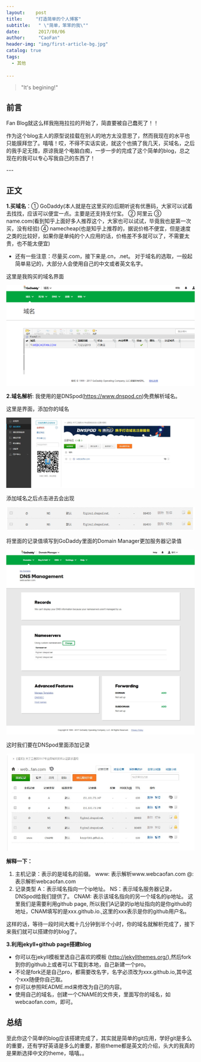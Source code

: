 ```yaml
---
layout:    post
title:     "打造简单的个人博客"
subtitle:   " \"简单，笨笨的我\""
date:       2017/08/06
author:     "CaoFan"
header-img: "img/first-article-bg.jpg"
catalog: true
tags:
  - 其他

---
```


>"It's begining!"


## 前言


Fan Blog就这么样我拖拖拉拉的开始了，简直要被自己蠢死了！！

作为这个blog主人的原型说挂载在别人的地方太没意思了，然而我现在的水平也只能膜拜您了。嘻嘻！哎，不得不实话实说，就这个也搞了我几天，买域名，之后的我手足无措，原谅我是个电脑白痴，一步一步的完成了这个简单的blog，总之现在的我可以专心写我自己的东西了！


<p id="build"></p>
---

## 正文

**1.买域名**：① GoDaddy(本人就是在这里买的)后期听说有优惠码，大家可以试着去找找，应该可以便宜一点。主要是还支持支付宝。
         ② 阿里云  ③ name.com(看到知乎上面好多人推荐这个，大家也可以试试，毕竟我也是第一次买，没有经验) 
         ④ namecheap(也是知乎上推荐的，据说价格不便宜，但是速度之类的比较好，如果你是单纯的个人应用的话，价格差不多就可以了，不需要太贵，也不能太便宜)
* 还有一些注意：尽量买.com，接下来是.cn，.net。
               对于域名的选取，一般起简单易记的，大部分人会使用自己的中文或者英文名字。

这里是我购买的域名界面

![img](/img/in-post/first-article.jpg)

**2.域名解析**: 我使用的是DNSpod(https://www.dnspod.cn)免费解析域名。

这里是界面，添加你的域名

![img](/img/in-post/first-article-dnspod.jpg)

添加域名之后点击进去会出现

![img](/img/in-post/first-article-NS.jpg)

将里面的记录值填写到GoDaddy里面的Domain Manager更加服务器记录值

![img](/img/in-post/first-article-Nameservers.jpg)

这时我们要在DNSpod里面添加记录

![img](/img/in-post/first-article-add.jpg)

**解释一下：**
  1. 主机记录：表示的是域名的前缀。
    www: 表示解析www.webcaofan.com
    @: 表示解析webcaofan.com
  2. 记录类型
    A：表示域名指向一个ip地址。
    NS：表示域名服务器记录，DNSpod给我们提供了。
    CNAM: 表示该域名指向的另一个域名的ip地址。
这里我们是需要利用github page, 所以我们A记录的ip地址指向的是你github的地址，CNAM填写的是xxx.github.io.,这里的xxx表示是你的github用户名。

这样的话，等待一段时间大概十几分钟到半个小时，你的域名就解析完成了，接下来我们就可以搭建你的blog了。


**3.利用jekyll+github page搭建blog**
  * 你可以在jekyll模板里选自己喜欢的模板         (http://jekyllthemes.org/),然后fork到你的github上或者可以下载到本地，自己新建一个pro。
  * 不论是fork还是自己pro，都需要改名字，名字必须改为xxx.github.io,其中这个xxx随便你自己取。
  * 你可以参照README.md来修改为自己的内容。
  * 使用自己的域名，创建一个CNAME的文件夹，里面写你的域名，如webcaofan.com，即可。

## 总结

至此你这个简单的blog应该搭建完成了，其实就是简单的git应用，学好git是多么的重要，还有学好英语是多么的重要，那些theme都是英文的介绍，头大的我真的是果断选择中文的theme，嘻嘻。。



